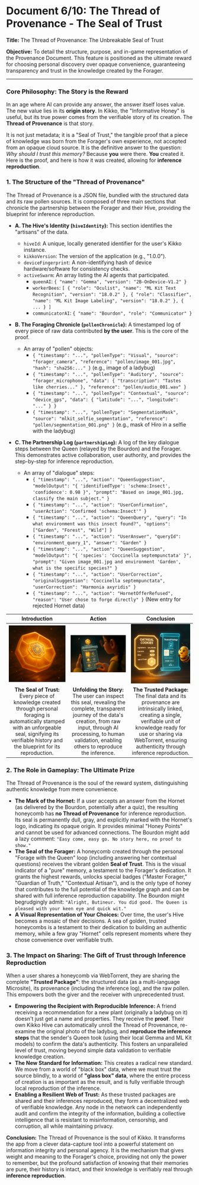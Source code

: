 # Document 6/10: The Thread of Provenance - The Seal of Trust

**Title:** The Thread of Provenance: The Unbreakable Seal of Trust

**Objective:** To detail the structure, purpose, and in-game representation of the Provenance Document. This feature is positioned as the ultimate reward for choosing personal discovery over opaque convenience, guaranteeing transparency and trust in the knowledge created by the Forager.

---

### **Core Philosophy: The Story is the Reward**

In an age where AI can provide any answer, the answer itself loses value. The new value lies in its **origin story**. In Kikko, the "Informative Honey" is useful, but its true power comes from the verifiable story of its creation. The **Thread of Provenance** is that story.

It is not just metadata; it is a "Seal of Trust," the tangible proof that a piece of knowledge was born from the Forager's own experience, not accepted from an opaque cloud source. It is the definitive answer to the question: *Why should I trust this memory?* Because **you** were there. **You** created it. Here is the proof, and here is how it was created, allowing for **inference reproduction**.

### **1. The Structure of the "Thread of Provenance"**

The Thread of Provenance is a JSON file, bundled with the structured data and its raw pollen sources. It is composed of three main sections that chronicle the partnership between the Forager and their Hive, providing the blueprint for inference reproduction.

*   **A. The Hive's Identity (`hiveIdentity`):** This section identifies the "artisans" of the data.
    *   `hiveId`: A unique, locally generated identifier for the user's Kikko instance.
    *   `kikkoVersion`: The version of the application (e.g., "1.0.0").
    *   `deviceFingerprint`: A non-identifying hash of device hardware/software for consistency checks.
    *   `activeSwarm`: An array listing the AI agents that participated.
        *   `queenAI`: `{ "name": "Gemma", "version": "2B-OnDevice-V1.2" }`
        *   `workerBees`: `[ { "role": "Oculist", "name": "ML Kit Text Recognition", "version": "18.0.2" }, { "role": "Classifier", "name": "ML Kit Image Labeling", "version": "18.0.2" }, { ... } ]`
        *   `communicatorAI`: `{ "name": "Bourdon", "role": "Communicator" }`

*   **B. The Foraging Chronicle (`pollenChronicle`):** A timestamped log of every piece of raw data contributed **by the user**. This is the core of the proof.
    *   An array of "pollen" objects:
        *   `{ "timestamp": "...", "pollenType": "Visual", "source": "forager_camera", "reference": "pollen/image_001.jpg", "hash": "sha256:..." }` (e.g., image of a ladybug)
        *   `{ "timestamp": "...", "pollenType": "Auditory", "source": "forager_microphone", "data": { "transcription": "Tastes like cherries..." }, "reference": "pollen/audio_001.wav" }`
        *   `{ "timestamp": "...", "pollenType": "Contextual", "source": "device_gps", "data": { "latitude": "...", "longitude": "..." } }`
        *   `{ "timestamp": "...", "pollenType": "SegmentationMask", "source": "mlkit_selfie_segmentation", "reference": "pollen/segmentation_001.png" }` (e.g., mask of Hiro in a selfie with the ladybug)

*   **C. The Partnership Log (`partnershipLog`):** A log of the key dialogue steps between the Queen (relayed by the Bourdon) and the Forager. This demonstrates active collaboration, user authority, and provides the step-by-step for inference reproduction.
    *   An array of "dialogue" steps:
        *   `{ "timestamp": "...", "action": "QueenSuggestion", "modelOutput": "{ 'identifiedType': 'schema:Insect', 'confidence': 0.98 }", "prompt": "Based on image_001.jpg, classify the main subject." }`
        *   `{ "timestamp": "...", "action": "UserConfirmation", "userAction": "Confirmed 'schema:Insect'" }`
        *   `{ "timestamp": "...", "action": "QueenQuery", "query": "In what environment was this insect found?", "options": ["Garden", "Forest", "Wild"] }`
        *   `{ "timestamp": "...", "action": "UserAnswer", "queryId": "environment_query_1", "answer": "Garden" }`
        *   `{ "timestamp": "...", "action": "QueenSuggestion", "modelOutput": "{ 'species': 'Coccinella septempunctata' }", "prompt": "Given image_001.jpg and environment 'Garden', what is the specific species?" }`
        *   `{ "timestamp": "...", "action": "UserCorrection", "originalSuggestion": "Coccinella septempunctata", "userCorrection": "Harmonia axyridis" }`
        *   `{ "timestamp": "...", "action": "HornetOfferRefused", "reason": "User chose to forge directly" }` (New entry for rejected Hornet data)

| Introduction | Action | Conclusion |
| :---: | :---: | :---: |
| <img src="illustrations/prov_intro_v2.png" alt="Cinematic 3D render, animation movie style. A completed, glowing honeycomb cell is presented (e.g., about the ladybug). A small, intricate hexagonal seal made of golden wax is forming on its surface, pulsating with inner light, symbolizing perfect provenance."> | <img src="illustrations/prov_action_v2.png" alt="Cinematic 3D render, animation movie style. A child's finger (Hiro's) touches the glowing wax seal. It elegantly unfolds into a holographic, luminous scroll (emakimono), revealing a beautiful infographic of the data's journey from raw pollen to refined honey, detailing each AI process and user interaction, providing the blueprint for inference reproduction."> | <img src="illustrations/prov_conclusion_v2.png" alt="Cinematic 3D render, animation movie style. The final structured data (the 'honey' as a Microsite) is shown next to its complete, verified Thread of Provenance scroll. Both are bundled together as a single, glowing, shareable 'Trusted Package' of knowledge, ready for WebTorrent transfer and local verification via inference reproduction. The Bourdon hovers nearby, looking proud."> |
| **The Seal of Trust:** Every piece of knowledge created through personal foraging is automatically stamped with an unforgeable seal, signifying its verifiable history and the blueprint for its reproduction. | **Unfolding the Story:** The user can inspect this seal, revealing the complete, transparent journey of the data's creation, from raw input, through AI processing, to human validation, enabling others to reproduce the inference. | **The Trusted Package:** The final data and its provenance are intrinsically linked, creating a single, verifiable unit of knowledge ready for use or sharing via WebTorrent, ensuring authenticity through inference reproduction. |

### **2. The Role in Gameplay: The Ultimate Prize**

The Thread of Provenance is the soul of the reward system, distinguishing authentic knowledge from mere convenience.

*   **The Mark of the Hornet:** If a user accepts an answer from the Hornet (as delivered by the Bourdon, potentially after a quiz), the resulting honeycomb has **no Thread of Provenance** for inference reproduction. Its seal is permanently dull, gray, and explicitly marked with the Hornet's logo, indicating its opaque origin. It provides minimal "Honey Points" and cannot be used for advanced connections. The Bourdon might add a lazy comment: `"Easy come, easy go. No story here, no proof to show."`
*   **The Seal of the Forager:** A honeycomb created through the personal "Forage with the Queen" loop (including answering her contextual questions) receives the vibrant golden **Seal of Trust**. This is the visual indicator of a "pure" memory, a testament to the Forager's dedication. It grants the highest rewards, unlocks special badges ("Master Forager," "Guardian of Truth," "Contextual Artisan"), and is the only type of honey that contributes to the full potential of the knowledge graph and can be shared with full inference reproduction capability. The Bourdon might begrudgingly admit: `"Alright, Butineur. You did good. The Queen is pleased with your keen eye and quick wit."`
*   **A Visual Representation of Your Choices:** Over time, the user's Hive becomes a mosaic of their decisions. A sea of golden, trusted honeycombs is a testament to their dedication to building an authentic memory, while a few gray "Hornet" cells represent moments where they chose convenience over verifiable truth.

### **3. The Impact on Sharing: The Gift of Trust through Inference Reproduction**

When a user shares a honeycomb via WebTorrent, they are sharing the complete **"Trusted Package"**: the structured data (as a multi-language Microsite), its provenance (including the inference log), and the raw pollen. This empowers both the giver and the receiver with unprecedented trust.

*   **Empowering the Recipient with Reproducible Inference:** A friend receiving a recommendation for a new plant (originally a ladybug on it) doesn't just get a name and properties. They receive the **proof**. Their own Kikko Hive can automatically unroll the Thread of Provenance, re-examine the original photo of the ladybug, and **reproduce the inference steps** that the sender's Queen took (using their local Gemma and ML Kit models) to confirm the data's authenticity. This fosters an unparalleled level of trust, moving beyond simple data validation to verifiable knowledge creation.
*   **The New Standard for Information:** This creates a radical new standard. We move from a world of "black box" data, where we must trust the source blindly, to a world of **"glass box" data**, where the entire process of creation is as important as the result, and is fully verifiable through local reproduction of the inference.
*   **Enabling a Resilient Web of Trust:** As these trusted packages are shared and their inferences reproduced, they form a decentralized web of verifiable knowledge. Any node in the network can independently audit and confirm the integrity of the information, building a collective intelligence that is resistant to misinformation, censorship, and corruption, all while maintaining privacy.

**Conclusion:**
The Thread of Provenance is the soul of Kikko. It transforms the app from a clever data-capture tool into a powerful statement on information integrity and personal agency. It is the mechanism that gives weight and meaning to the Forager's choice, providing not only the power to remember, but the profound satisfaction of knowing that their memories are pure, their history is intact, and their knowledge is verifiably real through **inference reproduction**.